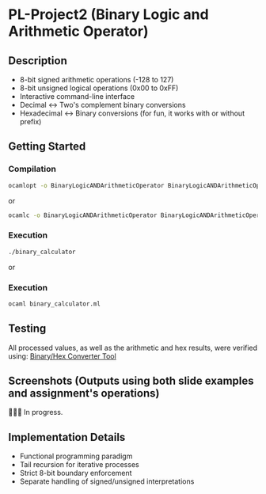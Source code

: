 # PL-Project2 (Binary Logic and Arithmetic Operator)

## Description
- 8-bit signed arithmetic operations (-128 to 127)
- 8-bit unsigned logical operations (0x00 to 0xFF)
- Interactive command-line interface
- Decimal ↔ Two's complement binary conversions
- Hexadecimal ↔ Binary conversions (for fun, it works with or without prefix)

## Getting Started

### Compilation
```bash
ocamlopt -o BinaryLogicANDArithmeticOperator BinaryLogicANDArithmeticOperator.ml
```

or 

```bash
ocamlc -o BinaryLogicANDArithmeticOperator BinaryLogicANDArithmeticOperator.ml
```

### Execution
```bash
./binary_calculator
```

or 

### Execution
```bash
ocaml binary_calculator.ml
```

## Testing
All processed values, as well as the arithmetic and hex results, were verified using:
[Binary/Hex Converter Tool](https://www.binaryconvert.com/convert_signed_char.html)

## Screenshots (Outputs using both slide examples and assignment's operations)
👷🏼🚧 In progress.


## Implementation Details
- Functional programming paradigm
- Tail recursion for iterative processes
- Strict 8-bit boundary enforcement
- Separate handling of signed/unsigned interpretations

